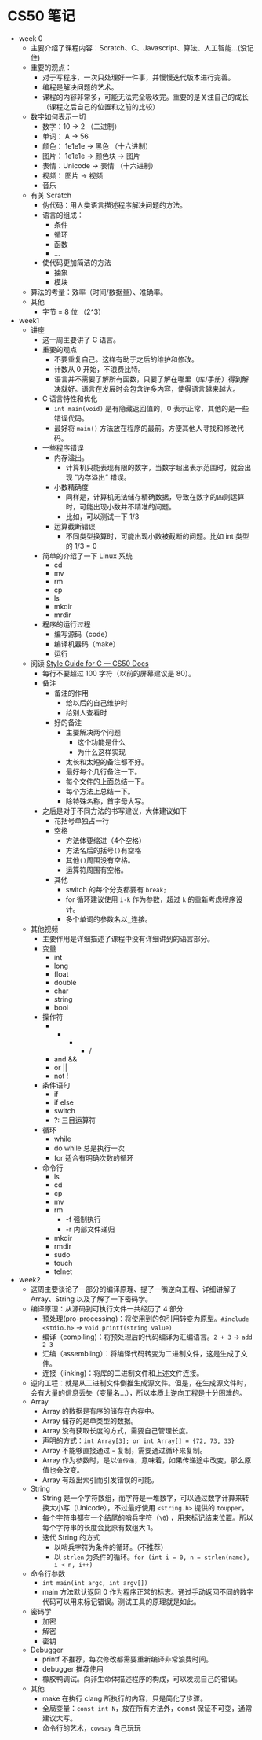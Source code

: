 # CS50 笔记

- week 0
	- 主要介绍了课程内容：Scratch、C、Javascript、算法、人工智能...(没记住)
	- 重要的观点：
		- 对于写程序，一次只处理好一件事，并慢慢迭代版本进行完善。
		- 编程是解决问题的艺术。
		- 课程的内容非常多，可能无法完全吸收完。重要的是关注自己的成长（课程之后自己的位置和之前的比较）
	- 数字如何表示一切
		- 数字：10 -> 2 （二进制）
		- 单词： A -> 56 
		- 颜色： 1e1e1e -> 黑色 （十六进制）
		- 图片： 1e1e1e -> 颜色块 -> 图片
		- 表情：Unicode -> 表情 （十六进制）
		- 视频： 图片 -> 视频
		- 音乐
	- 有关 Scratch 
		- 伪代码：用人类语言描述程序解决问题的方法。
		- 语言的组成：
			- 条件
			- 循环
			- 函数
			- ...
		- 使代码更加简洁的方法
			- 抽象
			- 模块
	- 算法的考量：效率（时间/数据量）、准确率。
	- 其他
		- 字节 = 8 位 （2^3）
- week1
	- 讲座
		- 这一周主要讲了 C 语言。
		- 重要的观点
			- 不要重复自己。这样有助于之后的维护和修改。
			- 计数从 0 开始，不浪费比特。
			- 语言并不需要了解所有函数，只要了解在哪里（库/手册）得到解决就好。语言在发展时会包含许多内容，使得语言越来越大。
		- C 语言特性和优化
			- `int main(void)` 是有隐藏返回值的，0 表示正常，其他的是一些错误代码。
			- 最好将 `main()` 方法放在程序的最前。方便其他人寻找和修改代码。
		- 一些程序错误
			- 内存溢出。
				- 计算机只能表现有限的数字，当数字超出表示范围时，就会出现 “内存溢出“ 错误。
			- 小数精确度
				- 同样是，计算机无法储存精确数据，导致在数字的四则运算时，可能出现小数并不精准的问题。
				- 比如，可以测试一下 1/3
			- 运算截断错误
				- 不同类型换算时，可能出现小数被截断的问题。比如 int 类型的 1/3 = 0
		- 简单的介绍了一下 Linux 系统
			- cd
			- mv
			- rm
			- cp
			- ls
			- mkdir
			- mrdir
		- 程序的运行过程
			- 编写源码（code）
			- 编译机器码（make）
			- 运行
	- 阅读 [Style Guide for C — CS50 Docs](https://cs50.readthedocs.io/style/c/)
		- 每行不要超过 100 字符（以前的屏幕建议是 80）。
		- 备注
			- 备注的作用
				- 给以后的自己维护时
				- 给别人查看时
			- 好的备注
				- 主要解决两个问题
					- 这个功能是什么
					- 为什么这样实现
				- 太长和太短的备注都不好。
				- 最好每个几行备注一下。
				- 每个文件的上面总结一下。
				- 每个方法上总结一下。
				- 除特殊名称，首字母大写。
		- 之后是对于不同方法的书写建议，大体建议如下
			- 花括号单独占一行
			- 空格
				- 方法体要缩进（4个空格）
				- 方法名后的括号`()`有空格
				- 其他`()`周围没有空格。 
				- 运算符周围有空格。
			- 其他
				- switch 的每个分支都要有 `break;`
				- for 循环建议使用 `i-k` 作为参数，超过 `k` 的重新考虑程序设计。
				- 多个单词的参数名以`_`连接。
	- 其他视频
		- 主要作用是详细描述了课程中没有详细讲到的语言部分。
		- 变量
			- int 
			- long
			- float
			- double
			- char 
			- string
			- bool
		- 操作符
			- + - * /
			- and &&
			- or ||
			- not !
		- 条件语句
			- if
			- if else
			- switch
			- ?: 三目运算符
		- 循环
			- while 
			- do while 总是执行一次
			- for 适合有明确次数的循环
		- 命令行
			- ls
			- cd
			- cp
			- mv
			- rm
				- -f 强制执行
				- -r 内部文件递归
			- mkdir
			- rmdir
			- sudo
			- touch
			- telnet
- week2
	- 这周主要谈论了一部分的编译原理、提了一嘴逆向工程、详细讲解了 Array、String 以及了解了一下密码学。
	- 编译原理：从源码到可执行文件一共经历了 4 部分
		- 预处理(pro-processing)：将使用到的包引用转变为原型。`#include <stdio.h>` -> `void printf(string value)`
		- 编译（compiling)：将预处理后的代码编译为汇编语言。`2 + 3` -> `add 2 3`
		- 汇编（assembling）：将编译代码转变为二进制文件，这是生成了文件。
		- 连接（linking)：将库的二进制文件和上述文件连接。
	- 逆向工程：就是从二进制文件倒推生成源文件。但是，在生成源文件时，会有大量的信息丢失（变量名...），所以本质上逆向工程是十分困难的。
	- Array
		- Array 的数据是有序的储存在内存中。
		- Array 储存的是单类型的数据。
		- Array 没有获取长度的方式，需要自己管理长度。
		- 声明的方式：`int Array[3]; or int Array[] = {72, 73, 33}`
		- Array 不能够直接通过 `=` 复制，需要通过循环来复制。
		- Array 作为参数时，是以`值传递`，意味着，如果传递途中改变，那么原值也会改变。
		- Array 有超出索引而引发错误的可能。
	- String
		- String 是一个字符数组，而字符是一堆数字，可以通过数字计算来转换大小写（Unicode），不过最好使用 `<string.h>` 提供的 `toupper`。
		- 每个字符串都有一个结尾的哨兵字符（`\0`) ，用来标记结束位置。所以每个字符串的长度会比原有数组大 1。
		- 迭代 String 的方式
			- 以哨兵字符为条件的循环。（不推荐）
			- 以 `strlen` 为条件的循环。`for (int i = 0, n = strlen(name), i < n, i++)`
	- 命令行参数
		- `int main(int argc, int argv[])`
		- main 方法默认返回 0 作为程序正常的标志。通过手动返回不同的数字代码可以用来标记错误。测试工具的原理就是如此。
	- 密码学
		- 加密
		- 解密
		- 密钥
	- Debugger 
		- printf 不推荐，每次修改都需要重新编译非常浪费时间。
		- debugger 推荐使用
		- 橡胶鸭调试。向非生命体描述程序的构成，可以发现自己的错误。
	- 其他
		- make 在执行 clang 所执行的内容，只是简化了步骤。
		- 全局变量：`const int N`，放在所有方法外，const 保证不可变，通常建议大写。
		- 命令行的艺术，`cowsay` 自己玩玩